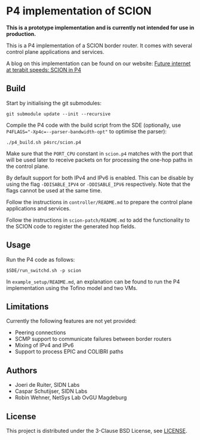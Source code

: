 # P4 implementation of SCION

**This is a prototype implementation and is currently not intended for use in production.**

This is a P4 implementation of a SCION border router. It comes with several control plane applications and services.

A blog on this implementation can be found on our website: 
[Future internet at terabit speeds: SCION in P4](https://www.sidnlabs.nl/nieuws-en-blogs/future-internet-at-terabit-speeds-scion-in-p4)

## Build

Start by initialising the git submodules:
```
git submodule update --init --recursive
```

Compile the P4 code with the build script from the SDE (optionally, use `P4FLAGS="-Xp4c=--parser-bandwidth-opt"` to optimise the parser):
```
./p4_build.sh p4src/scion.p4
```

Make sure that the `PORT_CPU` constant in `scion.p4` matches with the port that will be used later to receive packets on for processing the one-hop paths in the control plane.

By default support for both IPv4 and IPv6 is enabled. This can be disable by using the flag `-DDISABLE_IPV4` or `-DDISABLE_IPV6` respectively. Note that the flags cannot be used at the same time.

Follow the instructions in `controller/README.md` to prepare the control plane applications and services.

Follow the instructions in `scion-patch/README.md` to add the functionality to the SCION code to register the generated hop fields.

## Usage

Run the P4 code as follows:
```
$SDE/run_switchd.sh -p scion
```

In `example_setup/README.md`, an explanation can be found to run the P4 implementation using the Tofino model and two VMs.

## Limitations

Currently the following features are not yet provided:
- Peering connections
- SCMP support to communicate failures between border routers
- Mixing of IPv4 and IPv6
- Support to process EPIC and COLIBRI paths 

## Authors

- Joeri de Ruiter, SIDN Labs
- Caspar Schutijser, SIDN Labs
- Robin Wehner, NetSys Lab OvGU Magdeburg

## License

This project is distributed under the 3-Clause BSD License, see [LICENSE](LICENSE).
